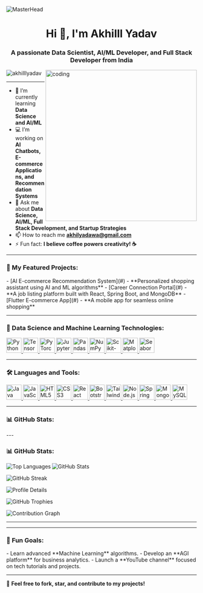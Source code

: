 ![MasterHead](https://rejolut.com/wp-content/uploads/2024/02/DALL%C2%B7E-2024-02-21-17.38.22-Create-a-wide-banner-image-representing-the-theme-_20-Artificial-Intelligence-Project-Ideas-for-Beginners_.-The-design-should-feature-a-futuristic-te-1024x585.webp)

<h1 align="center">Hi 👋, I'm Akhilll Yadav</h1>
<h3 align="center">A passionate Data Scientist, AI/ML Developer, and Full Stack Developer from India</h3>
<img align="right" alt="coding" width="400" src="https://media.tenor.com/YNqsJbmb_yMAAAAd/coding.gif">

<p align="left"> <img src="https://komarev.com/ghpvc/?username=akhilllyadav&label=Profile%20views&color=0e75b6&style=flat" alt="akhilllyadav" /> </p>

---

- 🌱 I’m currently learning **Data Science and AI/ML**
- 💻 I’m working on **AI Chatbots, E-commerce Applications, and Recommendation Systems**
- 💬 Ask me about **Data Science, AI/ML, Full Stack Development, and Startup Strategies**
- 📫 How to reach me **akhilyadawa@gmail.com**
- ⚡ Fun fact: **I believe coffee powers creativity! ☕**

---

<h3 align="left">🚀 My Featured Projects:</h3>
- [AI E-commerce Recommendation System](#) - **Personalized shopping assistant using AI and ML algorithms**  
- [Career Connection Portal](#) - **A job listing platform built with React, Spring Boot, and MongoDB**  
- [Flutter E-commerce App](#) - **A mobile app for seamless online shopping**  

---

<h3 align="left">🌟 Data Science and Machine Learning Technologies:</h3>
<p align="left">
  <a href="https://www.python.org/" target="_blank" rel="noreferrer">
    <img src="https://logowik.com/content/uploads/images/python8937.logowik.com.webp" alt="Python" width="40" height="40"/>
  </a>
  <a href="https://www.tensorflow.org/" target="_blank" rel="noreferrer">
    <img src="https://logowik.com/content/uploads/images/tensorflow9721.jpg" alt="TensorFlow" width="40" height="40"/>
  </a>
  <a href="https://pytorch.org/" target="_blank" rel="noreferrer">
    <img src="https://logowik.com/content/uploads/images/pytorch3781.logowik.com.webp" alt="PyTorch" width="40" height="40"/>
  </a>
  <a href="https://jupyter.org/" target="_blank" rel="noreferrer">
    <img src="https://logowik.com/content/uploads/images/jupyter2017.logowik.com.webp" alt="Jupyter" width="40" height="40"/>
  </a>
  <a href="https://pandas.pydata.org/" target="_blank" rel="noreferrer">
    <img src="https://logowik.com/content/uploads/images/pandas4605.jpg" alt="Pandas" width="40" height="40"/>
  </a>
  <a href="https://numpy.org/" target="_blank" rel="noreferrer">
    <img src="https://logowik.com/content/uploads/images/numpy8457.jpg" alt="NumPy" width="40" height="40"/>
  </a>
  <a href="https://scikit-learn.org/" target="_blank" rel="noreferrer">
    <img src="https://logowik.com/content/uploads/images/scikit-learn5890.logowik.com.webp" alt="Scikit-Learn" width="40" height="40"/>
  </a>
  <a href="https://matplotlib.org/" target="_blank" rel="noreferrer">
    <img src="https://logowik.com/content/uploads/images/matplotlib1573.logowik.com.webp" alt="Matplotlib" width="40" height="40"/>
  </a>
  <a href="https://seaborn.pydata.org/" target="_blank" rel="noreferrer">
    <img src="https://logowik.com/content/uploads/images/seaborn3845.jpg" alt="Seaborn" width="40" height="40"/>
  </a>
</p>

---

<h3 align="left">🛠️ Languages and Tools:</h3>
<p align="left">
  <!-- Programming Languages -->
  <a href="https://www.java.com" target="_blank" rel="noreferrer">
    <img src="https://logowik.com/content/uploads/images/java1655.logowik.com.webp" alt="Java" width="40" height="40"/>
  </a>
  <a href="https://developer.mozilla.org/en-US/docs/Web/JavaScript" target="_blank" rel="noreferrer">
    <img src="https://logowik.com/content/uploads/images/3799-javascript.jpg" alt="JavaScript" width="40" height="40"/>
  </a>
  <a href="https://www.w3.org/html/" target="_blank" rel="noreferrer">
    <img src="https://logowik.com/content/uploads/images/492_html5.jpg" alt="HTML5" width="40" height="40"/>
  </a>
  <a href="https://www.w3schools.com/css/" target="_blank" rel="noreferrer">
    <img src="https://logowik.com/content/uploads/images/123_css3.jpg" alt="CSS3" width="40" height="40"/>
  </a>
  <!-- Frontend -->
  <a href="https://reactjs.org/" target="_blank" rel="noreferrer">
    <img src="https://logowik.com/content/uploads/images/react.jpg" alt="React" width="40" height="40"/>
  </a>
  <a href="https://getbootstrap.com" target="_blank" rel="noreferrer">
    <img src="https://logowik.com/content/uploads/images/bootstrap-new725.logowik.com.webp" alt="Bootstrap" width="40" height="40"/>
  </a>
  <a href="https://tailwindcss.com/" target="_blank" rel="noreferrer">
    <img src="https://logowik.com/content/uploads/images/tailwind-css3232.logowik.com.webp" alt="Tailwind CSS" width="40" height="40"/>
  </a>
  <!-- Backend -->
  <a href="https://nodejs.org" target="_blank" rel="noreferrer">
    <img src="https://logowik.com/content/uploads/images/node-js6304.logowik.com.webp" alt="Node.js" width="40" height="40"/>
  </a>
  <a href="https://spring.io/" target="_blank" rel="noreferrer">
    <img src="https://www.vectorlogo.zone/logos/springio/springio-icon.svg" alt="Spring" width="40" height="40"/>
  </a>
  <!-- Databases -->
  <a href="https://www.mongodb.com/" target="_blank" rel="noreferrer">
    <img src="https://logowik.com/content/uploads/images/mongodb9740.logowik.com.webp" alt="MongoDB" width="40" height="40"/>
  </a>
  <a href="https://www.mysql.com/" target="_blank" rel="noreferrer">
    <img src="https://logowik.com/content/uploads/images/mysql.jpg" alt="MySQL" width="40" height="40"/>
  </a>
</p>

---

<h3 align="left">📊 GitHub Stats:</h3>
---

<h3 align="left">📊 GitHub Stats:</h3>

<p>
  <img align="left" src="https://github-readme-stats.vercel.app/api/top-langs?username=akhilllyadav&show_icons=true&locale=en&layout=compact&theme=radical" alt="Top Languages" />
</p>
<p>
  <img align="center" src="https://github-readme-stats.vercel.app/api?username=akhilllyadav&show_icons=true&locale=en&theme=radical" alt="GitHub Stats" />
</p>
<p>
  <img align="center" src="https://github-readme-streak-stats.herokuapp.com/?user=akhilllyadav&theme=radical" alt="GitHub Streak" />
</p>
<p>
  <img align="center" src="https://github-profile-summary-cards.vercel.app/api/cards/profile-details?username=akhilllyadav&theme=radical" alt="Profile Details" />
</p>
<p>
  <img align="center" src="https://github-profile-trophy.vercel.app/?username=akhilllyadav&theme=radical&no-frame=true&row=1" alt="GitHub Trophies" />
</p>
<p>
  <img align="center" src="https://activity-graph.herokuapp.com/graph?username=akhilllyadav&theme=radical" alt="Contribution Graph" />
</p>

---


---

<h3 align="left">🎯 Fun Goals:</h3>
- Learn advanced **Machine Learning** algorithms.  
- Develop an **AGI platform** for business analytics.  
- Launch a **YouTube channel** focused on tech tutorials and projects.  

---

💖 **Feel free to fork, star, and contribute to my projects!**

